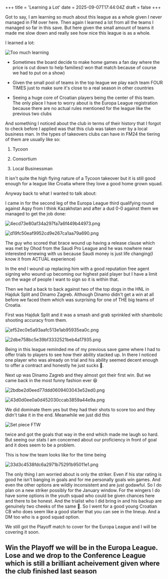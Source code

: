 +++
title = 'Learning a Lot'
date = 2025-09-07T17:44:04Z
draft = false
+++

Got to say, I am learning so much about this league as a whole given I never managed in FM over here. Then again I learned a lot from all the teams I managed so far in this save. But here given the small amount of teams it made me slow down and really see how nice this league is as a whole.

I learned a lot:

![Too much learning](https://media.giphy.com/media/v1.Y2lkPTc5MGI3NjExdzN3cDFhYTNpd2sxZWNobjh3M2Npc29yb2dhNndmaGlmanNuaGExOSZlcD12MV9naWZzX3NlYXJjaCZjdD1n/WoWm8YzFQJg5i/giphy.gif)

- Sometimes the board decide to make home games a fan day where the price is cut down to help families(I won that match because of course we had to put on a show)

- Given the small pool of teams in the top league we play each team FOUR TIMES just to make sure it's close to a real season in other countries

- Seeing a huge core of Croatian players being the center of this team. The only place I have to worry about is the Europa League registration because there are no actual rules mentioned for the league like the previous two clubs

And something I noticed about the club in terms of their history that I forgot to check before I applied was that this club was taken over by a local business man. In the types of takeovers clubs can have in FM24 the tiering of them are usually like so:

1. Tycoon

2. Consortium

3. Local Businessman

It isn't quite the high flying nature of a Tycoon takeover but it is still good enough for a league like Croatia where they love a good home grown squad.

Anyway back to what I wanted to talk about:

I came in for the second leg of the Europa League third qualifying round against Aqsy from I think Kazakhstan and after a dud 0-0 against them we managed to get the job done:

![4ecd73e80af34a297fa7a6f449b44973.png](/india-2-manchester/images/4ecd73e80af34a297fa7a6f449b44973.png)

![d19fc50eaf9952cd9e267ca1aa79a690.png](/india-2-manchester/images/d19fc50eaf9952cd9e267ca1aa79a690.png)

The guy who scored that brace wound up having a release clause which was met by Ohod from the Saudi Pro League and he was nowhere near interested renewing with us because Saudi money is just life changing(I know it from ACTUAL experience)

In the end I wound up replacing him with a good reputation free agent signing who wound up becoming our highest paid player but I have a limit on the wage of people I want to sign so it is within that.

Then we had a back to back against two of the top dogs in the HNL in Hajduk Split and Dinamo Zagreb. Although Dinamo didn't get a win at all before we faced them which was surprising for one of THE big teams of Croatia.

First was Hajduk Split and it was a smash and grab sprinkled with shambolic shooting accuracy from them.

![ef52ec0e5a93aafc513e1ab95935ea0c.png](/india-2-manchester/images/ef52ec0e5a93aafc513e1ab95935ea0c.png)

![2dbe758bc5e39bf3332521beb4a17935.png](/india-2-manchester/images/2dbe758bc5e39bf3332521beb4a17935.png)

Being in this league reminded me of my previous save game where I had to offer trials to players to see how their ability stacked up. In there I noticed one player who was already on trial and his ability seemed decent enough to offer a contract and honestly he just sucks 😬.

Next up was Dinamo Zagreb and they almost got their first win. But we came back in the most funny fashion ever 😆

![2bdbe2d0eed77ddd0609403043e52ed0.png](/india-2-manchester/images/2bdbe2d0eed77ddd0609403043e52ed0.png)

![43d0d0ee0a0d452030ccab3859a44e9a.png](/india-2-manchester/images/43d0d0ee0a0d452030ccab3859a44e9a.png)

We did dominate them yes but they had their shots to score too and they didn't take it in the end. Meanwhile we just did this

![Set piece FTW](https://media.giphy.com/media/v1.Y2lkPTc5MGI3NjExajhkOTl4djZxNzczdDM0bDJnbTI5cHJidTk0dHNnNjd4d3NpbHByZiZlcD12MV9naWZzX3NlYXJjaCZjdD1n/j1HX1DU9MBFaY2znv0/giphy.gif)

twice and got the goals that way in the end which made me laugh so hard. But seeing our stats I am concerned about our proficiency in front of goal and it does seem to be a problem.

This is how the team looks like for the time being

![33d3c4538fdc6a2971b75291b95011e1.png](/india-2-manchester/images/33d3c4538fdc6a2971b75291b95011e1.png)

The only thing I am worried about is only the striker. Even if his star rating is good he isn't banging in goals and for me personally goals win games. And even the other options are wildly inconsistent and are just godawful. So I do plan on a new striker possibly for the January window. For the wingers I do have some options in the youth squad who could be given chances here and there to be honest. And the trialist who I did bring in and his backup are genuinely two cheeks of the same 🍑. So I went for a good young Croatian CB who does seem like a good starter that you can see in the lineup. And a DM too who is a good squad option.

We still got the Playoff match to cover for the Europa League and I will be covering it soon.

## Win the Playoff we will be in the Europa League. Lose and we drop to the Conference League which is still a brilliant acheivement given where the club finished last season
